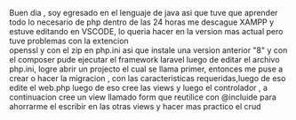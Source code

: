 Buen dia , soy egresado en  el lenguaje de java asi que  tuve que aprender todo lo necesario de php dentro de las 24 horas 
me descague XAMPP y estuve editando en VSCODE, lo queria hacer en la version mas actual pero tuve problemas con la extencion  
openssl y con el zip en php.ini asi que instale una version anterior "8" y con el composer pude ejecutar el framework  laravel luego de editar el archivo
php.ini, logre abrir un projecto el cual se llama primer, entonces me puse a crear  o hacer la migracion ,  con las  caracteristicas requeridas,luego de eso edite el web.php
luego de eso cree las views y luego el controlador , a continuacion cree un view llamado form  que reutilice con @incluide para ahorrarme el escribir en las otras  views y hacer mas practico el crud
